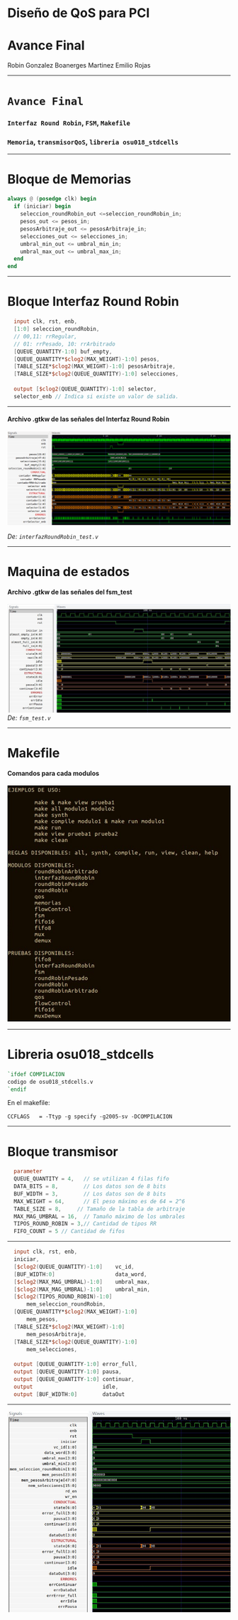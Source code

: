 <!-- $theme: default -->

# Diseño de QoS para PCI

Avance Final
===

Robin Gonzalez
Boanerges Martinez
Emilio Rojas

---

# ```Avance Final```

###  ```Interfaz Round Robin```, ```FSM```, ```Makefile```

### ```Memoria```, ```transmisorQoS```, ```libreria osu018_stdcells```


---
# Bloque de Memorias

```verilog
always @ (posedge clk) begin
  if (iniciar) begin
    seleccion_roundRobin_out <=seleccion_roundRobin_in;
    pesos_out <= pesos_in;
    pesosArbitraje_out <= pesosArbitraje_in;
    selecciones_out <= selecciones_in;
    umbral_min_out <= umbral_min_in;
    umbral_max_out <= umbral_max_in;
  end
end
```
---

# Bloque Interfaz Round Robin 

```verilog
  input clk, rst, enb,
  [1:0] seleccion_roundRobin, 
  // 00,11: rrRegular, 
  // 01: rrPesado, 10: rrArbitrado
  [QUEUE_QUANTITY-1:0] buf_empty, 
  [QUEUE_QUANTITY*$clog2(MAX_WEIGHT)-1:0] pesos,
  [TABLE_SIZE*$clog2(MAX_WEIGHT)-1:0] pesosArbitraje,
  [TABLE_SIZE*$clog2(QUEUE_QUANTITY)-1:0] selecciones,
  
  output [$clog2(QUEUE_QUANTITY)-1:0] selector,
  selector_enb // Indica si existe un valor de salida.

```

---  

#### Archivo .gtkw de las señales del Interfaz Round Robin

![center](presentacion-4/interfazRR.png)

_De: ```interfazRoundRobin_test.v```_




---  

# Maquina de estados

#### Archivo .gtkw de las señales del fsm_test
![center](presentacion-4/fsm.jpg)
_De: ```fsm_test.v```_

---


 # Makefile
#### Comandos para cada modulos

![90% center](presentacion-4/make.jpg)

---

# Libreria osu018_stdcells
```verilog
`ifdef COMPILACION 
codigo de osu018_stdcells.v 
`endif 
 ```
En el makefile: 
```
CCFLAGS   = -Ttyp -g specify -g2005-sv -DCOMPILACION 
```

---

 # Bloque transmisor
```verilog 
  parameter  
  QUEUE_QUANTITY = 4,   // se utilizan 4 filas fifo 
  DATA_BITS = 8,        // Los datos son de 8 bits 
  BUF_WIDTH = 3,        // Los datos son de 8 bits 
  MAX_WEIGHT = 64,      // El peso máximo es de 64 = 2^6 
  TABLE_SIZE = 8,     // Tamaño de la tabla de arbitraje 
  MAX_MAG_UMBRAL = 16,  // Tamaño máximo de los umbrales 
  TIPOS_ROUND_ROBIN = 3,// Cantidad de tipos RR 
  FIFO_COUNT = 5 // Cantidad de fifos 
```

---
```verilog
  input clk, rst, enb,
  iniciar,
  [$clog2(QUEUE_QUANTITY)-1:0]    vc_id,
  [BUF_WIDTH:0]                   data_word,
  [$clog2(MAX_MAG_UMBRAL)-1:0]    umbral_max,
  [$clog2(MAX_MAG_UMBRAL)-1:0]    umbral_min,
  [$clog2(TIPOS_ROUND_ROBIN)-1:0] 
      mem_seleccion_roundRobin,
  [QUEUE_QUANTITY*$clog2(MAX_WEIGHT)-1:0] 
      mem_pesos,
  [TABLE_SIZE*$clog2(MAX_WEIGHT)-1:0]
      mem_pesosArbitraje,
  [TABLE_SIZE*$clog2(QUEUE_QUANTITY)-1:0] 
      mem_selecciones,

  output [QUEUE_QUANTITY-1:0] error_full,
  output [QUEUE_QUANTITY-1:0] pausa,
  output [QUEUE_QUANTITY-1:0] continuar,
  output                      idle,
  output [BUF_WIDTH:0]        dataOut
```
---

![90% center](presentacion-4/qos.jpg)
